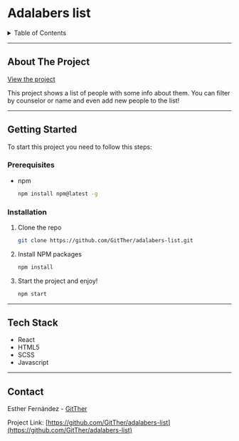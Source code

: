 <h1>Adalabers list</h1>

<details>
  <summary>Table of Contents</summary>
  <ol>
    <li>
      <a href="#about-the-project">About The Project</a>
    </li>
    <li>
      <a href="#getting-started">Getting Started</a>
      <ul>
        <li><a href="#prerequisites">Prerequisites</a></li>
        <li><a href="#installation">Installation</a></li>
      </ul>
    </li>
    <li>
      <a href="#tech-stack">Tech Stack</a>
    </li>
    <li><a href="#contact">Contact</a></li>
  </ol>
</details>

---

## About The Project

[View the project](https://gitther.github.io/adalabers-list/)

This project shows a list of people with some info about them. You can filter by counselor or name and even add new people to the list!

---

## Getting Started

To start this project you need to follow this steps:

### Prerequisites

- npm

  ```sh
  npm install npm@latest -g
  ```

### Installation

1. Clone the repo
   ```sh
   git clone https://github.com/GitTher/adalabers-list.git
   ```
2. Install NPM packages
   ```sh
   npm install
   ```
3. Start the project and enjoy!
   ```sh
   npm start
   ```

---

## Tech Stack

- React
- HTML5
- SCSS
- Javascript

---

## Contact

Esther Fernández - [GitTher](https://github.com/GitTher)

Project Link: [https://github.com/GitTher/adalabers-list](https://github.com/GitTher/adalabers-list)
